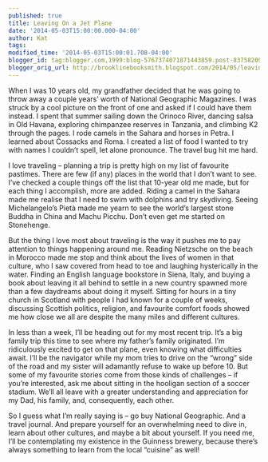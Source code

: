 ```yaml
---
published: true
title: Leaving On a Jet Plane
date: '2014-05-03T15:00:00.000-04:00'
author: Kat
tags:
modified_time: '2014-05-03T15:00:01.708-04:00'
blogger_id: tag:blogger.com,1999:blog-5767374071871443859.post-8375820992578777260
blogger_orig_url: http://brooklinebooksmith.blogspot.com/2014/05/leaving-on-jet-plane.html
---
```

When I was 10 years old, my grandfather decided that he was going to throw away a couple years’ worth of National Geographic Magazines. I was struck by a cool picture on the front of one and asked if I could have them instead. I spent that summer sailing down the Orinoco River, dancing salsa in Old Havana, exploring chimpanzee reserves in Tanzania, and climbing K2 through the pages. I rode camels in the Sahara and horses in Petra. I learned about Cossacks and Roma. I created a list of food I wanted to try with names I couldn’t spell, let alone pronounce. The travel bug hit me hard.

I love traveling – planning a trip is pretty high on my list of favourite pastimes. There are few (if any) places in the world that I don’t want to see. I’ve checked a couple things off the list that 10-year old me made, but for each thing I accomplish, more are added. Riding a camel in the Sahara made me realise that I need to swim with dolphins and try skydiving. Seeing Michelangelo’s Pietà made me yearn to see the world’s largest stone Buddha in China and Machu Picchu. Don’t even get me started on Stonehenge.

But the thing I love most about traveling is the way it pushes me to pay attention to things happening around me. Reading Nietzsche on the beach in Morocco made me stop and think about the lives of women in that culture, who I saw covered from head to toe and laughing hysterically in the water. Finding an English language bookstore in Siena, Italy, and buying a book about leaving it all behind to settle in a new country spawned more than a few daydreams about doing it myself. Sitting for hours in a tiny church in Scotland with people I had known for a couple of weeks, discussing Scottish politics, religion, and favourite comfort foods showed me how close we all are despite the many miles and different cultures.

In less than a week, I’ll be heading out for my most recent trip. It’s a big family trip this time to see where my father’s family originated. I’m ridiculously excited to get on that plane, even knowing what difficulties await. I’ll be the navigator while my mom tries to drive on the “wrong” side of the road and my sister will adamantly refuse to wake up before 10\. But some of my favourite stories come from those kinds of challenges – if you’re interested, ask me about sitting in the hooligan section of a soccer stadium. We’ll all leave with a greater understanding and appreciation for my Dad, his family, and, consequently, each other.

So I guess what I’m really saying is – go buy National Geographic. And a travel journal. And prepare yourself for an overwhelming need to dive in, learn about other cultures, and maybe a bit about yourself. If you need me, I’ll be contemplating my existence in the Guinness brewery, because there’s always something to learn from the local “cuisine” as well!

